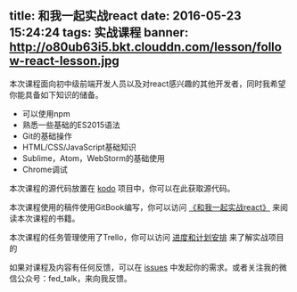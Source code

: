 title: 和我一起实战react
date: 2016-05-23 15:24:24
tags: 实战课程
banner: http://o80ub63i5.bkt.clouddn.com/lesson/follow-react-lesson.jpg
---

本次课程面向初中级前端开发人员以及对react感兴趣的其他开发者，同时我希望你能具备如下知识的储备。

*	可以使用npm
*	熟悉一些基础的ES2015语法
*	Git的基础操作
*	HTML/CSS/JavaScript基础知识
*	Sublime，Atom，WebStorm的基础使用
*	Chrome调试

本次课程的源代码放置在 [kodo](https://github.com/mulgore/kodo) 项目中，你可以在此获取源代码。

本次课程使用的稿件使用GitBook编写，你可以访问 [《和我一起实战react》](https://www.gitbook.com/book/icepy/follow-react/details) 来阅读本次课程的书籍。

本次课程的任务管理使用了Trello，你可以访问 [进度和计划安排](https://trello.com/b/L6ohrKhq) 来了解实战项目的

如果对课程及内容有任何反馈，可以在 [issues](https://github.com/mulgore/kodo/issues) 中发起你的需求。或者关注我的微信公众号：fed_talk，来向我反馈。
